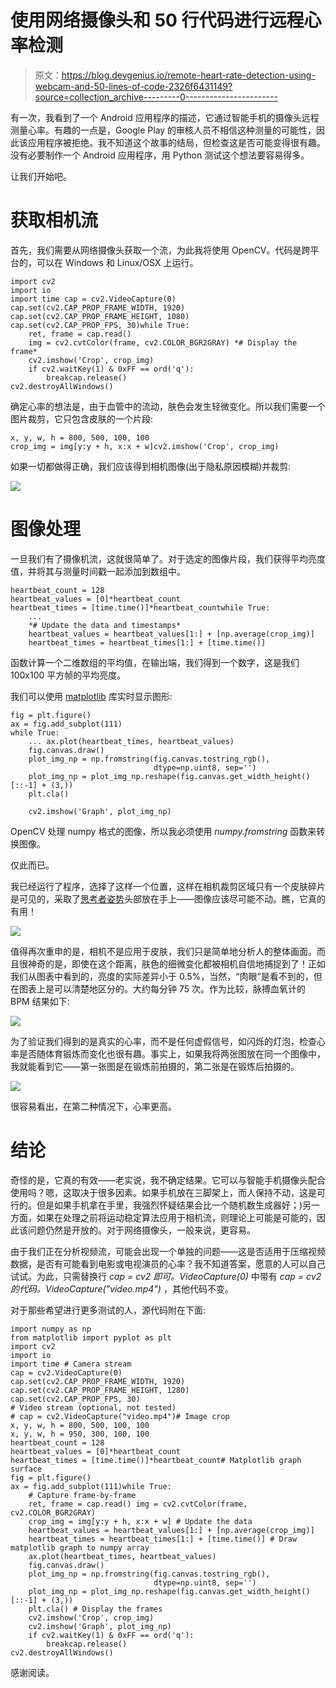 # 使用网络摄像头和 50 行代码进行远程心率检测

> 原文：<https://blog.devgenius.io/remote-heart-rate-detection-using-webcam-and-50-lines-of-code-2326f6431149?source=collection_archive---------0----------------------->

有一次，我看到了一个 Android 应用程序的描述，它通过智能手机的摄像头远程测量心率。有趣的一点是，Google Play 的审核人员不相信这种测量的可能性，因此该应用程序被拒绝。我不知道这个故事的结局，但检查这是否可能变得很有趣。没有必要制作一个 Android 应用程序，用 Python 测试这个想法要容易得多。

让我们开始吧。

# 获取相机流

首先，我们需要从网络摄像头获取一个流，为此我将使用 OpenCV。代码是跨平台的，可以在 Windows 和 Linux/OSX 上运行。

```
import cv2
import io
import time cap = cv2.VideoCapture(0)
cap.set(cv2.CAP_PROP_FRAME_WIDTH, 1920)
cap.set(cv2.CAP_PROP_FRAME_HEIGHT, 1080)
cap.set(cv2.CAP_PROP_FPS, 30)while True:
    ret, frame = cap.read()
    img = cv2.cvtColor(frame, cv2.COLOR_BGR2GRAY) *# Display the frame*
    cv2.imshow('Crop', crop_img)
    if cv2.waitKey(1) & 0xFF == ord('q'):
        breakcap.release()
cv2.destroyAllWindows()
```

确定心率的想法是，由于血管中的流动，肤色会发生轻微变化。所以我们需要一个图片裁剪，它只包含皮肤的一个片段:

```
x, y, w, h = 800, 500, 100, 100
crop_img = img[y:y + h, x:x + w]cv2.imshow('Crop', crop_img)
```

如果一切都做得正确，我们应该得到相机图像(出于隐私原因模糊)并裁剪:

![](img/e928052e7a6beb941ef9df1ddb7e95b9.png)

# 图像处理

一旦我们有了摄像机流，这就很简单了。对于选定的图像片段，我们获得平均亮度值，并将其与测量时间戳一起添加到数组中。

```
heartbeat_count = 128
heartbeat_values = [0]*heartbeat_count
heartbeat_times = [time.time()]*heartbeat_countwhile True:
    ...
    *# Update the data and timestamps*
    heartbeat_values = heartbeat_values[1:] + [np.average(crop_img)]
    heartbeat_times = heartbeat_times[1:] + [time.time()]
```

函数计算一个二维数组的平均值，在输出端，我们得到一个数字，这是我们 100x100 平方帧的平均亮度。

我们可以使用 [matplotlib](https://matplotlib.org/gallery/index.html) 库实时显示图形:

```
fig = plt.figure()
ax = fig.add_subplot(111)
while True:
    ... ax.plot(heartbeat_times, heartbeat_values)
    fig.canvas.draw()
    plot_img_np = np.fromstring(fig.canvas.tostring_rgb(),
                                dtype=np.uint8, sep='')
    plot_img_np = plot_img_np.reshape(fig.canvas.get_width_height()[::-1] + (3,))
    plt.cla()

    cv2.imshow('Graph', plot_img_np)
```

OpenCV 处理 numpy 格式的图像，所以我必须使用 *numpy.fromstring* 函数来转换图像。

仅此而已。

我已经运行了程序，选择了这样一个位置，这样在相机裁剪区域只有一个皮肤碎片是可见的，采取了[思考者姿势](https://en.wikipedia.org/wiki/The_Thinker)头部放在手上——图像应该尽可能不动。瞧，它真的有用！

![](img/6b782b97f3d742978735cbddc7a8ecd1.png)

值得再次重申的是，相机不是应用于皮肤，我们只是简单地分析人的整体画面。而且很神奇的是，即使在这个距离，肤色的细微变化都被相机自信地捕捉到了！正如我们从图表中看到的，亮度的实际差异小于 0.5%，当然，“肉眼”是看不到的，但在图表上是可以清楚地区分的。大约每分钟 75 次。作为比较，脉搏血氧计的 BPM 结果如下:

![](img/cd24d0e15fa3f82933e1c5aada9c8e7b.png)

为了验证我们得到的是真实的心率，而不是任何虚假信号，如闪烁的灯泡，检查心率是否随体育锻炼而变化也很有趣。事实上，如果我将两张图放在同一个图像中，我就能看到它——第一张图是在锻炼前拍摄的，第二张是在锻炼后拍摄的。

![](img/e8c3b327ac597cf341b06d090070af60.png)

很容易看出，在第二种情况下，心率更高。

# 结论

奇怪的是，它真的有效——老实说，我不确定结果。它可以与智能手机摄像头配合使用吗？嗯，这取决于很多因素。如果手机放在三脚架上，而人保持不动，这是可行的。但是如果手机拿在手里，我强烈怀疑结果会比一个随机数生成器好；)另一方面，如果在处理之前将运动稳定算法应用于相机流，则理论上可能是可能的，因此该问题仍然是开放的。对于网络摄像头，一般来说，更容易。

由于我们正在分析视频流，可能会出现一个单独的问题——这是否适用于压缩视频数据，是否有可能看到电影或电视演员的心率？我不知道答案，愿意的人可以自己试试。为此，只需替换行 *cap = cv2 即可。VideoCapture(0)* 中带有 *cap = cv2 的代码。VideoCapture("video.mp4")* ，其他代码不变。

对于那些希望进行更多测试的人，源代码附在下面:

```
import numpy as np
from matplotlib import pyplot as plt
import cv2
import io
import time # Camera stream
cap = cv2.VideoCapture(0)
cap.set(cv2.CAP_PROP_FRAME_WIDTH, 1920)
cap.set(cv2.CAP_PROP_FRAME_HEIGHT, 1280)
cap.set(cv2.CAP_PROP_FPS, 30)
# Video stream (optional, not tested)
# cap = cv2.VideoCapture("video.mp4")# Image crop
x, y, w, h = 800, 500, 100, 100
x, y, w, h = 950, 300, 100, 100
heartbeat_count = 128
heartbeat_values = [0]*heartbeat_count
heartbeat_times = [time.time()]*heartbeat_count# Matplotlib graph surface
fig = plt.figure()
ax = fig.add_subplot(111)while True:
    # Capture frame-by-frame
    ret, frame = cap.read() img = cv2.cvtColor(frame, cv2.COLOR_BGR2GRAY)
    crop_img = img[y:y + h, x:x + w] # Update the data
    heartbeat_values = heartbeat_values[1:] + [np.average(crop_img)]
    heartbeat_times = heartbeat_times[1:] + [time.time()] # Draw matplotlib graph to numpy array
    ax.plot(heartbeat_times, heartbeat_values)
    fig.canvas.draw()
    plot_img_np = np.fromstring(fig.canvas.tostring_rgb(),
                                dtype=np.uint8, sep='')
    plot_img_np = plot_img_np.reshape(fig.canvas.get_width_height()[::-1] + (3,))
    plt.cla() # Display the frames
    cv2.imshow('Crop', crop_img)
    cv2.imshow('Graph', plot_img_np)
    if cv2.waitKey(1) & 0xFF == ord('q'):
        breakcap.release()
cv2.destroyAllWindows()
```

感谢阅读。
